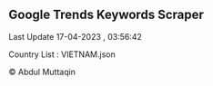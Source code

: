 

## Google Trends Keywords Scraper 
 
Last Update 17-04-2023 , 03:56:42

Country List :
VIETNAM.json



© Abdul Muttaqin 
